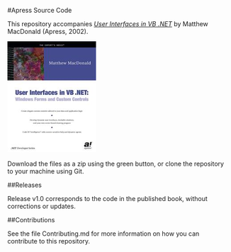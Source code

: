 #Apress Source Code

This repository accompanies [*User Interfaces in VB .NET*](http://www.apress.com/9781590590447) by Matthew MacDonald (Apress, 2002).

![Cover image](9781590590447.jpg)

Download the files as a zip using the green button, or clone the repository to your machine using Git.

##Releases

Release v1.0 corresponds to the code in the published book, without corrections or updates.

##Contributions

See the file Contributing.md for more information on how you can contribute to this repository.
